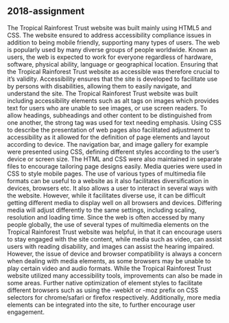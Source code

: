 ## 2018-assignment

The Tropical Rainforest Trust website was built mainly using HTML5 and CSS. The website ensured to address accessibility compliance issues in addition to being mobile friendly, supporting many types of users. The web is popularly used by many diverse groups of people worldwide. Known as users, the web is expected to work for everyone regardless of hardware, software, physical ability, language or geographical location. Ensuring that the Tropical Rainforest Trust website as accessible was therefore crucial to it’s validity.
Accessibility ensures that the site is developed to facilitate use by persons with disabilities, allowing them to easily navigate, and understand the site. The Tropical Rainforest Trust website was built including accessibility elements such as alt tags on images which provides text for users who are unable to see images, or use screen readers. To allow headings, subheadings and other content to be distinguished from one another, the strong tag was used for text needing emphasis. Using CSS to describe the presentation of web pages also facilitated adjustment to accessibility as it allowed for the definition of page elements and layout according to device.
The navigation bar, and image gallery for example were presented using CSS, defining different styles according to the user’s device or screen size. The HTML and CSS were also maintained in separate files to encourage tailoring page designs easily. Media queries were used in CSS to style mobile pages.
The use of various types of multimedia file formats can be useful to a website as it also facilitates diversification in devices, browsers etc. It also allows a user to interact in several ways with the website. However, while it facilitates diverse use, it can be difficult getting different media to display well on all browsers and devices. Differing media will adjust differently to the same settings, including scaling, resolution and loading time.
Since the web is often accessed by many people globally, the use of several types of multimedia elements on the Tropical Rainforest Trust website was helpful, in that it can encourage users to stay engaged with the site content, while media such as video, can assist users with reading disability, and images can assist the hearing impaired. However, the issue of device and browser compatibility is always a concern when dealing with media elements, as some browsers may be unable to play certain video and audio formats.
While the Tropical Rainforest Trust website utilized many accessibility tools, improvements can also be made in some areas. Further native optimization of element styles to facilitate different browsers such as using the -webkit or -moz prefix on CSS selectors for chrome/safari or firefox respectively. Additionally, more media elements can be integrated into the site, to further encourage user engagement.